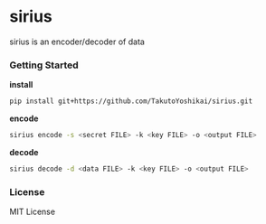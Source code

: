 # sirius
sirius is an encoder/decoder of data

### Getting Started
**install**
```bash
pip install git+https://github.com/TakutoYoshikai/sirius.git
```

**encode**
```bash
sirius encode -s <secret FILE> -k <key FILE> -o <output FILE>
```

**decode**
```bash
sirius decode -d <data FILE> -k <key FILE> -o <output FILE>
```

### License
MIT License
